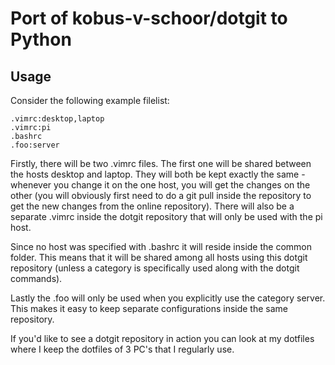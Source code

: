 # Port of kobus-v-schoor/dotgit to Python

## Usage

Consider the following example filelist:
```
.vimrc:desktop,laptop
.vimrc:pi
.bashrc
.foo:server
```
Firstly, there will be two .vimrc files. The first one will be shared between the hosts desktop and laptop. They will both be kept exactly the same - whenever you change it on the one host, you will get the changes on the other (you will obviously first need to do a git pull inside the repository to get the new changes from the online repository). There will also be a separate .vimrc inside the dotgit repository that will only be used with the pi host.

Since no host was specified with .bashrc it will reside inside the common folder. This means that it will be shared among all hosts using this dotgit repository (unless a category is specifically used along with the dotgit commands).

Lastly the .foo will only be used when you explicitly use the category server. This makes it easy to keep separate configurations inside the same repository.

If you'd like to see a dotgit repository in action you can look at my dotfiles where I keep the dotfiles of 3 PC's that I regularly use.

